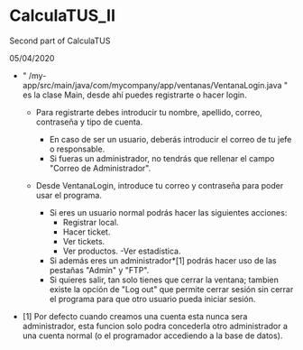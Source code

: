 # CalculaTUS_II
Second part of CalculaTUS

05/04/2020

- " /my-app/src/main/java/com/mycompany/app/ventanas/VentanaLogin.java " es la clase Main, desde ahí puedes 
registrarte o hacer login.

	- Para registrarte debes introducir tu nombre, apellido, correo, contraseña y tipo de cuenta.
		- En caso de ser un usuario, deberás introducir el correo de tu jefe o responsable.
		- Si fueras un administrador, no tendrás que rellenar el campo "Correo de Administrador".
		
	- Desde VentanaLogin, introduce tu correo y contraseña para poder usar el programa.
		- Si eres un usuario normal podrás hacer las siguientes acciones:
			- Registrar local.
			- Hacer ticket.
			- Ver tickets.
			- Ver productos.
			 -Ver estadística.
		- Si además eres un administrador*[1] podrás hacer uso de las pestañas "Admin" y "FTP".
		- Si quieres salir, tan solo tienes que cerrar la ventana; tambien existe la opción de "Log out" 
		que permite cerrar sesión sin cerrar el programa para que otro usuario pueda iniciar sesión.
		
- [1] Por defecto cuando creamos una cuenta esta nunca sera administrador, esta funcion solo podra concederla otro 
administrador a una cuenta normal (o el programador accediendo a la base de datos).